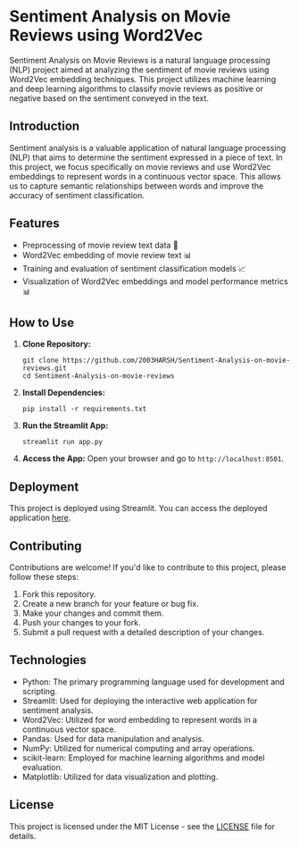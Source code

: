 # Sentiment Analysis on Movie Reviews using Word2Vec

Sentiment Analysis on Movie Reviews is a natural language processing (NLP) project aimed at analyzing the sentiment of movie reviews using Word2Vec embedding techniques. This project utilizes machine learning and deep learning algorithms to classify movie reviews as positive or negative based on the sentiment conveyed in the text.


## Introduction

Sentiment analysis is a valuable application of natural language processing (NLP) that aims to determine the sentiment expressed in a piece of text. In this project, we focus specifically on movie reviews and use Word2Vec embeddings to represent words in a continuous vector space. This allows us to capture semantic relationships between words and improve the accuracy of sentiment classification.

## Features

- Preprocessing of movie review text data 🧹
- Word2Vec embedding of movie review text 📊
- Training and evaluation of sentiment classification models 📈
- Visualization of Word2Vec embeddings and model performance metrics 📊

## How to Use
1. **Clone Repository:**
   ```
   git clone https://github.com/2003HARSH/Sentiment-Analysis-on-movie-reviews.git
   cd Sentiment-Analysis-on-movie-reviews
   ```

2. **Install Dependencies:**
   ```
   pip install -r requirements.txt
   ```

3. **Run the Streamlit App:**
   ```
   streamlit run app.py
   ```

4. **Access the App:**
   Open your browser and go to `http://localhost:8501`.


## Deployment

This project is deployed using Streamlit. You can access the deployed application [here](link_to_streamlit_app).

## Contributing

Contributions are welcome! If you'd like to contribute to this project, please follow these steps:

1. Fork this repository.
2. Create a new branch for your feature or bug fix.
3. Make your changes and commit them.
4. Push your changes to your fork.
5. Submit a pull request with a detailed description of your changes.

## Technologies

- Python: The primary programming language used for development and scripting.
- Streamlit: Used for deploying the interactive web application for sentiment analysis.
- Word2Vec: Utilized for word embedding to represent words in a continuous vector space.
- Pandas: Used for data manipulation and analysis.
- NumPy: Utilized for numerical computing and array operations.
- scikit-learn: Employed for machine learning algorithms and model evaluation.
- Matplotlib: Utilized for data visualization and plotting.

## License

This project is licensed under the MIT License - see the [LICENSE](LICENSE) file for details.
